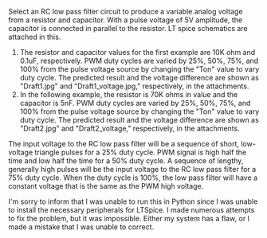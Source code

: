 Select an RC low pass filter circuit to produce a variable analog voltage from a resistor and capacitor. With a pulse voltage of 5V amplitude, the capacitor is connected in parallel to the resistor. LT spice schematics are attached in this.
1. The resistor and capacitor values for the first example are 10K ohm and 0.1uF, respectively. 
PWM duty cycles are varied by 25%, 50%, 75%, and 100% from the pulse voltage source by changing the "Ton" value to vary duty cycle.
The predicted result and the voltage difference are shown as "Draft1.jpg" and "Draft1_voltage.jpg," respectively, in the attachments.
2. In the following example, the resistor is 70K ohms in value and the capacitor is 5nF.  PWM duty cycles are varied by 25%, 50%, 75%, and 100% from the pulse voltage source by changing the "Ton" value to vary duty cycle. The predicted result and the voltage difference are shown as "Draft2.jpg" and "Draft2_voltage," respectively, in the attachments.

The input voltage to the RC low pass filter will be a sequence of short, low-voltage triangle pulses for a 25% duty cycle. PWM signal is high half the time and low half the time for a 50% duty cycle. A sequence of lengthy, generally high pulses will be the input voltage to the RC low pass filter for a 75% duty cycle. When the duty cycle is 100%, the low pass filter will have a constant voltage that is the same as the PWM high voltage. 

I'm sorry to inform that I was unable to run this in Python since I was unable to install the necessary peripherals for LTSpice. I made numerous attempts to fix the problem, but it was impossible. Either my system has a flaw, or I made a mistake that I was unable to correct. 
